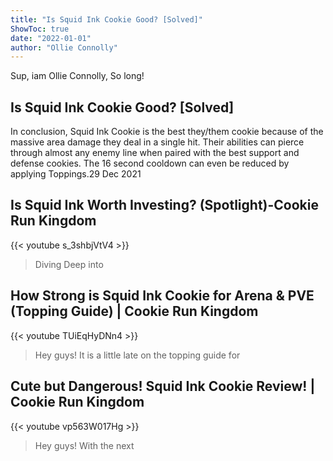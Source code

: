 ```yaml
---
title: "Is Squid Ink Cookie Good? [Solved]"
ShowToc: true 
date: "2022-01-01"
author: "Ollie Connolly" 
---
```


Sup, iam Ollie Connolly, So long!
## Is Squid Ink Cookie Good? [Solved]
 In conclusion, Squid Ink Cookie is the best they/them cookie because of the massive area damage they deal in a single hit. Their abilities can pierce through almost any enemy line when paired with the best support and defense cookies. The 16 second cooldown can even be reduced by applying Toppings.29 Dec 2021

## Is Squid Ink Worth Investing? (Spotlight)-Cookie Run Kingdom
{{< youtube s_3shbjVtV4 >}}
>Diving Deep into 

## How Strong is Squid Ink Cookie for Arena & PVE (Topping Guide) | Cookie Run Kingdom
{{< youtube TUiEqHyDNn4 >}}
>Hey guys! It is a little late on the topping guide for 

## Cute but Dangerous! Squid Ink Cookie Review! | Cookie Run Kingdom
{{< youtube vp563W017Hg >}}
>Hey guys! With the next 

